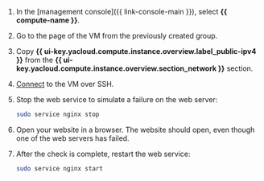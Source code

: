 1. In the [management console]({{ link-console-main }}), select **{{ compute-name }}**.
1. Go to the page of the VM from the previously created group.
1. Copy **{{ ui-key.yacloud.compute.instance.overview.label_public-ipv4 }}** from the **{{ ui-key.yacloud.compute.instance.overview.section_network }}** section.
1. [Connect](../../../compute/operations/vm-connect/ssh.md#vm-connect) to the VM over SSH.
1. Stop the web service to simulate a failure on the web server:

   ```bash
   sudo service nginx stop
   ```

1. Open your website in a browser. The website should open, even though one of the web servers has failed.
1. After the check is complete, restart the web service:

   ```bash
   sudo service nginx start
   ```